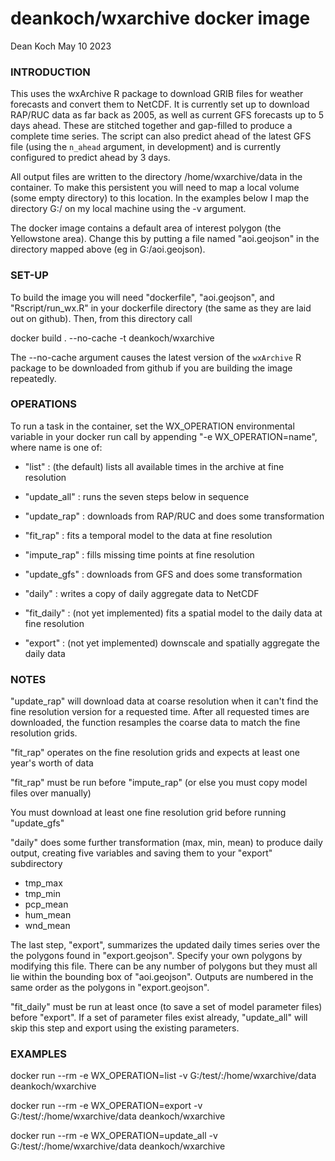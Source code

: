 # deankoch/wxarchive docker image
Dean Koch
May 10 2023

### INTRODUCTION

This uses the wxArchive R package to download GRIB files for weather forecasts and convert them to
NetCDF. It is currently set up to download RAP/RUC data as far back as 2005, as well as current
GFS forecasts up to 5 days ahead. These are stitched together and gap-filled to produce a complete
time series. The script can also predict ahead of the latest GFS file (using the `n_ahead` argument,
in development) and is currently configured to predict ahead by 3 days.

All output files are written to the directory /home/wxarchive/data in the container. To make this
persistent you will need to map a local volume (some empty directory) to this location. In the
examples below I map the directory G:/ on my local machine using the -v argument.

The docker image contains a default area of interest polygon (the Yellowstone area). Change this
by putting a file named "aoi.geojson" in the directory mapped above (eg in G:/aoi.geojson).

### SET-UP

To build the image you will need "dockerfile", "aoi.geojson", and "Rscript/run_wx.R" in your
dockerfile directory (the same as they are laid out on github). Then, from this directory call

docker build . --no-cache -t deankoch/wxarchive

The --no-cache argument causes the latest version of the `wxArchive` R package to be
downloaded from github if you are building the image repeatedly. 

### OPERATIONS

To run a task in the container, set the WX_OPERATION environmental variable in your docker run call
by appending "-e WX_OPERATION=name", where name is one of:

* "list"           : (the default) lists all available times in the archive at fine resolution
* "update_all"     : runs the seven steps below in sequence

* "update_rap"     : downloads from RAP/RUC and does some transformation
* "fit_rap"        : fits a temporal model to the data at fine resolution
* "impute_rap"     : fills missing time points at fine resolution
* "update_gfs"     : downloads from GFS and does some transformation

* "daily"          : writes a copy of daily aggregate data to NetCDF
* "fit_daily"      : (not yet implemented) fits a spatial model to the daily data at fine resolution
* "export"         : (not yet implemented) downscale and spatially aggregate the daily data


### NOTES

"update_rap" will download data at coarse resolution when it can't find the fine resolution
version for a requested time. After all requested times are downloaded, the function resamples
the coarse data to match the fine resolution grids.

"fit_rap" operates on the fine resolution grids and expects at least one year's worth of data

"fit_rap" must be run before "impute_rap" (or else you must copy model files over manually)

You must download at least one fine resolution grid before running "update_gfs"

"daily" does some further transformation (max, min, mean) to produce daily output, creating
five variables and saving them to your "export" subdirectory

* tmp_max
* tmp_min
* pcp_mean
* hum_mean
* wnd_mean

The last step, "export", summarizes the updated daily times series over the the polygons
found in "export.geojson". Specify your own polygons by modifying this file. There can be any
number of polygons but they must all lie within the bounding box of "aoi.geojson".
Outputs are numbered in the same order as the polygons in "export.geojson".

"fit_daily" must be run at least once (to save a set of model parameter files) before "export".
If a set of parameter files exist already, "update_all" will skip this step and export using
the existing parameters.


### EXAMPLES

docker run --rm -e WX_OPERATION=list -v G:/test/:/home/wxarchive/data deankoch/wxarchive

docker run --rm -e WX_OPERATION=export -v G:/test/:/home/wxarchive/data deankoch/wxarchive

docker run --rm -e WX_OPERATION=update_all -v G:/test/:/home/wxarchive/data deankoch/wxarchive
